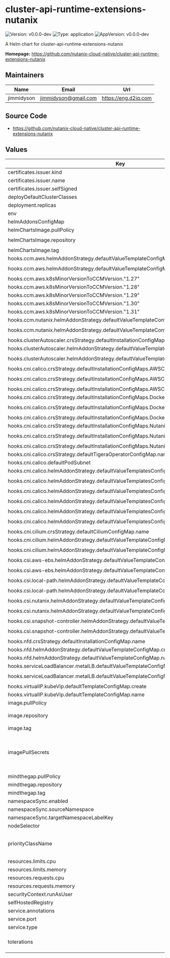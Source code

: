 <!--
 Copyright 2024 Nutanix. All rights reserved.
 SPDX-License-Identifier: Apache-2.0
 -->

# cluster-api-runtime-extensions-nutanix

![Version: v0.0.0-dev](https://img.shields.io/badge/Version-v0.0.0--dev-informational?style=flat-square) ![Type: application](https://img.shields.io/badge/Type-application-informational?style=flat-square) ![AppVersion: v0.0.0-dev](https://img.shields.io/badge/AppVersion-v0.0.0--dev-informational?style=flat-square)

A Helm chart for cluster-api-runtime-extensions-nutanix

**Homepage:** <https://github.com/nutanix-cloud-native/cluster-api-runtime-extensions-nutanix>

## Maintainers

| Name | Email | Url |
| ---- | ------ | --- |
| jimmidyson | <jimmidyson@gmail.com> | <https://eng.d2iq.com> |

## Source Code

* <https://github.com/nutanix-cloud-native/cluster-api-runtime-extensions-nutanix>

## Values

| Key | Type | Default | Description |
|-----|------|---------|-------------|
| certificates.issuer.kind | string | `"Issuer"` |  |
| certificates.issuer.name | string | `""` |  |
| certificates.issuer.selfSigned | bool | `true` |  |
| deployDefaultClusterClasses | bool | `true` |  |
| deployment.replicas | int | `1` |  |
| env | object | `{}` |  |
| helmAddonsConfigMap | string | `"default-helm-addons-config"` |  |
| helmChartsImage.pullPolicy | string | `"IfNotPresent"` |  |
| helmChartsImage.repository | string | `"ghcr.io/nutanix-cloud-native/caren-helm-reg"` |  |
| helmChartsImage.tag | string | `""` |  |
| hooks.ccm.aws.helmAddonStrategy.defaultValueTemplateConfigMap.create | bool | `true` |  |
| hooks.ccm.aws.helmAddonStrategy.defaultValueTemplateConfigMap.name | string | `"default-aws-ccm-helm-values-template"` |  |
| hooks.ccm.aws.k8sMinorVersionToCCMVersion."1.27" | string | `"v1.27.9"` |  |
| hooks.ccm.aws.k8sMinorVersionToCCMVersion."1.28" | string | `"v1.28.9"` |  |
| hooks.ccm.aws.k8sMinorVersionToCCMVersion."1.29" | string | `"v1.29.6"` |  |
| hooks.ccm.aws.k8sMinorVersionToCCMVersion."1.30" | string | `"v1.30.3"` |  |
| hooks.ccm.aws.k8sMinorVersionToCCMVersion."1.31" | string | `"v1.31.0"` |  |
| hooks.ccm.nutanix.helmAddonStrategy.defaultValueTemplateConfigMap.create | bool | `true` |  |
| hooks.ccm.nutanix.helmAddonStrategy.defaultValueTemplateConfigMap.name | string | `"default-nutanix-ccm-helm-values-template"` |  |
| hooks.clusterAutoscaler.crsStrategy.defaultInstallationConfigMap.name | string | `"cluster-autoscaler"` |  |
| hooks.clusterAutoscaler.helmAddonStrategy.defaultValueTemplateConfigMap.create | bool | `true` |  |
| hooks.clusterAutoscaler.helmAddonStrategy.defaultValueTemplateConfigMap.name | string | `"default-cluster-autoscaler-helm-values-template"` |  |
| hooks.cni.calico.crsStrategy.defaultInstallationConfigMaps.AWSCluster.configMap.content | string | `""` |  |
| hooks.cni.calico.crsStrategy.defaultInstallationConfigMaps.AWSCluster.configMap.name | string | `"calico-cni-crs-installation-awscluster"` |  |
| hooks.cni.calico.crsStrategy.defaultInstallationConfigMaps.AWSCluster.create | bool | `true` |  |
| hooks.cni.calico.crsStrategy.defaultInstallationConfigMaps.DockerCluster.configMap.content | string | `""` |  |
| hooks.cni.calico.crsStrategy.defaultInstallationConfigMaps.DockerCluster.configMap.name | string | `"calico-cni-crs-installation-dockercluster"` |  |
| hooks.cni.calico.crsStrategy.defaultInstallationConfigMaps.DockerCluster.create | bool | `true` |  |
| hooks.cni.calico.crsStrategy.defaultInstallationConfigMaps.NutanixCluster.configMap.content | string | `""` |  |
| hooks.cni.calico.crsStrategy.defaultInstallationConfigMaps.NutanixCluster.configMap.name | string | `"calico-cni-crs-installation-nutanixcluster"` |  |
| hooks.cni.calico.crsStrategy.defaultInstallationConfigMaps.NutanixCluster.create | bool | `true` |  |
| hooks.cni.calico.crsStrategy.defaultTigeraOperatorConfigMap.name | string | `"tigera-operator"` |  |
| hooks.cni.calico.defaultPodSubnet | string | `"192.168.0.0/16"` |  |
| hooks.cni.calico.helmAddonStrategy.defaultValueTemplatesConfigMaps.AWSCluster.create | bool | `true` |  |
| hooks.cni.calico.helmAddonStrategy.defaultValueTemplatesConfigMaps.AWSCluster.name | string | `"calico-cni-helm-values-template-awscluster"` |  |
| hooks.cni.calico.helmAddonStrategy.defaultValueTemplatesConfigMaps.DockerCluster.create | bool | `true` |  |
| hooks.cni.calico.helmAddonStrategy.defaultValueTemplatesConfigMaps.DockerCluster.name | string | `"calico-cni-helm-values-template-dockercluster"` |  |
| hooks.cni.calico.helmAddonStrategy.defaultValueTemplatesConfigMaps.NutanixCluster.create | bool | `true` |  |
| hooks.cni.calico.helmAddonStrategy.defaultValueTemplatesConfigMaps.NutanixCluster.name | string | `"calico-cni-helm-values-template-nutanixcluster"` |  |
| hooks.cni.cilium.crsStrategy.defaultCiliumConfigMap.name | string | `"cilium"` |  |
| hooks.cni.cilium.helmAddonStrategy.defaultValueTemplateConfigMap.create | bool | `true` |  |
| hooks.cni.cilium.helmAddonStrategy.defaultValueTemplateConfigMap.name | string | `"default-cilium-cni-helm-values-template"` |  |
| hooks.csi.aws-ebs.helmAddonStrategy.defaultValueTemplateConfigMap.create | bool | `true` |  |
| hooks.csi.aws-ebs.helmAddonStrategy.defaultValueTemplateConfigMap.name | string | `"default-aws-ebs-csi-helm-values-template"` |  |
| hooks.csi.local-path.helmAddonStrategy.defaultValueTemplateConfigMap.create | bool | `true` |  |
| hooks.csi.local-path.helmAddonStrategy.defaultValueTemplateConfigMap.name | string | `"default-local-path-provisioner-csi-helm-values-template"` |  |
| hooks.csi.nutanix.helmAddonStrategy.defaultValueTemplateConfigMap.create | bool | `true` |  |
| hooks.csi.nutanix.helmAddonStrategy.defaultValueTemplateConfigMap.name | string | `"default-nutanix-csi-helm-values-template"` |  |
| hooks.csi.snapshot-controller.helmAddonStrategy.defaultValueTemplateConfigMap.create | bool | `true` |  |
| hooks.csi.snapshot-controller.helmAddonStrategy.defaultValueTemplateConfigMap.name | string | `"default-snapshot-controller-helm-values-template"` |  |
| hooks.nfd.crsStrategy.defaultInstallationConfigMap.name | string | `"node-feature-discovery"` |  |
| hooks.nfd.helmAddonStrategy.defaultValueTemplateConfigMap.create | bool | `true` |  |
| hooks.nfd.helmAddonStrategy.defaultValueTemplateConfigMap.name | string | `"default-nfd-helm-values-template"` |  |
| hooks.serviceLoadBalancer.metalLB.defaultValueTemplateConfigMap.create | bool | `true` |  |
| hooks.serviceLoadBalancer.metalLB.defaultValueTemplateConfigMap.name | string | `"default-metallb-helm-values-template"` |  |
| hooks.virtualIP.kubeVip.defaultTemplateConfigMap.create | bool | `true` |  |
| hooks.virtualIP.kubeVip.defaultTemplateConfigMap.name | string | `"default-kube-vip-template"` |  |
| image.pullPolicy | string | `"IfNotPresent"` |  |
| image.repository | string | `"ghcr.io/nutanix-cloud-native/cluster-api-runtime-extensions-nutanix"` |  |
| image.tag | string | `""` |  |
| imagePullSecrets | list | `[]` | Optional secrets used for pulling the container image |
| mindthegap.pullPolicy | string | `"IfNotPresent"` |  |
| mindthegap.repository | string | `"ghcr.io/mesosphere/mindthegap"` |  |
| mindthegap.tag | string | `"v1.14.4"` |  |
| namespaceSync.enabled | bool | `true` |  |
| namespaceSync.sourceNamespace | string | `""` |  |
| namespaceSync.targetNamespaceLabelKey | string | `"caren.nutanix.com/namespace-sync"` |  |
| nodeSelector | object | `{}` |  |
| priorityClassName | string | `"system-cluster-critical"` | Priority class to be used for the pod. |
| resources.limits.cpu | string | `"100m"` |  |
| resources.limits.memory | string | `"256Mi"` |  |
| resources.requests.cpu | string | `"100m"` |  |
| resources.requests.memory | string | `"128Mi"` |  |
| securityContext.runAsUser | int | `65532` |  |
| selfHostedRegistry | bool | `true` |  |
| service.annotations | object | `{}` |  |
| service.port | int | `443` |  |
| service.type | string | `"ClusterIP"` |  |
| tolerations | list | `[{"effect":"NoSchedule","key":"node-role.kubernetes.io/control-plane","operator":"Equal"}]` | Kubernetes pod tolerations |
